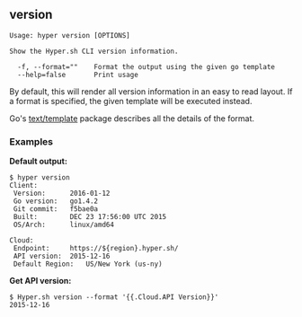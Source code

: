 ## version

    Usage: hyper version [OPTIONS]

    Show the Hyper.sh CLI version information.

      -f, --format=""    Format the output using the given go template
      --help=false       Print usage

By default, this will render all version information in an easy to read layout. If a format is specified, the given template will be executed instead.

Go's [text/template](http://golang.org/pkg/text/template/) package describes all the details of the format.

### Examples

**Default output:**

    $ hyper version
	Client:
	 Version:      2016-01-12
	 Go version:   go1.4.2
	 Git commit:   f5bae0a
	 Built:        DEC 23 17:56:00 UTC 2015
	 OS/Arch:      linux/amd64

	Cloud:
	 Endpoint:     https://${region}.hyper.sh/
	 API version:  2015-12-16
	 Default Region:   US/New York (us-ny)

**Get API version:**

    $ Hyper.sh version --format '{{.Cloud.API Version}}'
	2015-12-16
